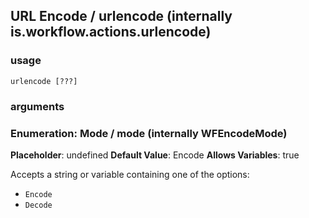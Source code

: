 
## URL Encode / urlencode (internally is.workflow.actions.urlencode)

### usage
`urlencode [???]`

### arguments
### Enumeration: Mode / mode (internally WFEncodeMode)
**Placeholder**: undefined
**Default Value**: Encode
**Allows Variables**: true


Accepts a string 
or variable
containing one of the options:

- `Encode`
- `Decode`
